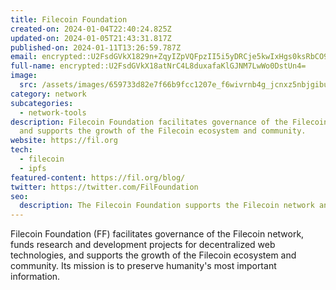 ```yaml
---
title: Filecoin Foundation
created-on: 2024-01-04T22:40:24.825Z
updated-on: 2024-01-05T21:43:31.817Z
published-on: 2024-01-11T13:26:59.787Z
email: encrypted::U2FsdGVkX1829n+ZqyIZpVQFpzII5i5yDRCje5kwIxHgs0ksRbCO92DazJEkQwFu
full-name: encrypted::U2FsdGVkX18atNrC4L8duxafaKlGJNM7LwWo0DstUn4=
image:
  src: /assets/images/659733d82e7f66b9fcc1207e_f6wivrnb4g_jcnxz5nbjgibuwdr2lejvhqh4hpyebuc.svg
category: network
subcategories:
  - network-tools
description: Filecoin Foundation facilitates governance of the Filecoin network
  and supports the growth of the Filecoin ecosystem and community.
website: https://fil.org
tech:
  - filecoin
  - ipfs
featured-content: https://fil.org/blog/
twitter: https://twitter.com/FilFoundation
seo:
  description: The Filecoin Foundation supports the Filecoin network and its ecosystem.
---
```


Filecoin Foundation (FF) facilitates governance of the Filecoin network, funds research and development projects for decentralized web technologies, and supports the growth of the Filecoin ecosystem and community. Its mission is to preserve humanity's most important information.
